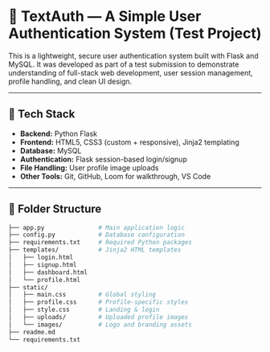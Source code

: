 # 🧪 TextAuth — A Simple User Authentication System (Test Project)

This is a lightweight, secure user authentication system built with Flask and MySQL. It was developed as part of a test submission to demonstrate understanding of full-stack web development, user session management, profile handling, and clean UI design.

---

## 🔧 Tech Stack

- **Backend:** Python Flask
- **Frontend:** HTML5, CSS3 (custom + responsive), Jinja2 templating
- **Database:** MySQL
- **Authentication:** Flask session-based login/signup
- **File Handling:** User profile image uploads
- **Other Tools:** Git, GitHub, Loom for walkthrough, VS Code

---

## 📁 Folder Structure

```bash
├── app.py               # Main application logic
├── config.py            # Database configuration
├── requirements.txt     # Required Python packages
├── templates/           # Jinja2 HTML templates
│   ├── login.html
│   ├── signup.html
│   ├── dashboard.html
│   └── profile.html
├── static/
│   ├── main.css         # Global styling
│   ├── profile.css      # Profile-specific styles
│   ├── style.css        # Landing & login
│   ├── uploads/         # Uploaded profile images
│   └── images/          # Logo and branding assets
├── readme.md
└── requirements.txt
